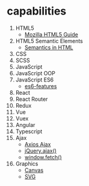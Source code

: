 # capabilities
1. HTML5
   - [Mozilla HTML5 Guide](https://developer.mozilla.org/en-US/docs/Web/Guide/HTML/HTML5)
2. HTML5 Semantic Elements
   - [Semantics in HTML](https://developer.mozilla.org/en-US/docs/Glossary/Semantics#Semantics_in_HTML)
3. CSS
4. SCSS
5. JavaScript
6. JavaScript OOP
7. JavaScript ES6
   - [es6-features](http://es6-features.org/#ArrayMatching)
8. React
9. React Router
10. Redux
11. Vue
12. Vuex
13. Angular
14. Typescript
15. Ajax
    - [Axios Ajax](https://github.com/axios/axios)
    - [jQuery.ajax()](https://api.jquery.com/jQuery.ajax/)
    - [window.fetch()](https://developer.mozilla.org/en-US/docs/Web/API/Fetch_API/Using_Fetch)
16. Graphics
    - [Canvas](https://developer.mozilla.org/en-US/docs/Web/API/Canvas_API)
    - [SVG](https://developer.mozilla.org/en-US/docs/Web/SVG)
